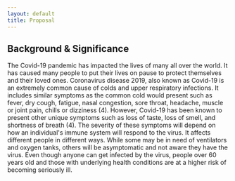 ```yaml
---
layout: default
title: Proposal
---
```


## Background & Significance
The Covid-19 pandemic has impacted the lives of many all over the world. It has caused many people to put their lives on pause to protect themselves and their loved ones. Coronavirus disease 2019, also known as Covid-19 is an extremely common cause of colds and upper respiratory infections. It includes similar symptoms as the common cold would present such as fever, dry cough, fatigue, nasal congestion, sore throat, headache, muscle or joint pain, chills or dizziness (4). However, Covid-19 has been known to present other unique symptoms such as loss of taste, loss of smell, and shortness of breath (4). The severity of these symptoms will depend on how an individual's immune system will respond to the virus. It affects different people in different ways. While some may be in need of ventilators and oxygen tanks, others will be asymptomatic and not aware they have the virus. Even though anyone can get infected by the virus, people over 60 years old and those with underlying health conditions are at a higher risk of becoming seriously ill.

